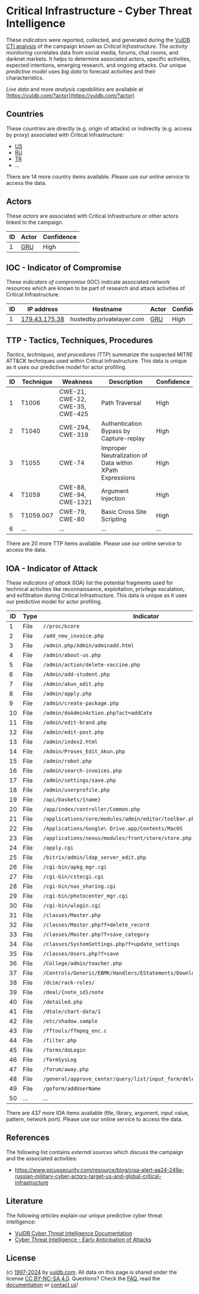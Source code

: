 # Critical Infrastructure - Cyber Threat Intelligence

These _indicators_ were reported, collected, and generated during the [VulDB CTI analysis](https://vuldb.com/?kb.cti) of the campaign known as _Critical Infrastructure_. The _activity monitoring_ correlates data from social media, forums, chat rooms, and darknet markets. It helps to determine associated actors, specific activities, expected intentions, emerging research, and ongoing attacks. Our unique _predictive model_ uses _big data_ to forecast activities and their characteristics.

_Live data_ and more _analysis capabilities_ are available at [https://vuldb.com/?actor](https://vuldb.com/?actor)

## Countries

These _countries_ are directly (e.g. origin of attacks) or indirectly (e.g. access by proxy) associated with Critical Infrastructure:

* [US](https://vuldb.com/?country.us)
* [RU](https://vuldb.com/?country.ru)
* [TR](https://vuldb.com/?country.tr)
* ...

There are 14 more country items available. Please use our online service to access the data.

## Actors

These _actors_ are associated with Critical Infrastructure or other actors linked to the campaign.

ID | Actor | Confidence
-- | ----- | ----------
1 | [GRU](https://vuldb.com/?actor.gru) | High

## IOC - Indicator of Compromise

These _indicators of compromise_ (IOC) indicate associated network resources which are known to be part of research and attack activities of Critical Infrastructure.

ID | IP address | Hostname | Actor | Confidence
-- | ---------- | -------- | ----- | ----------
1 | [179.43.175.38](https://vuldb.com/?ip.179.43.175.38) | hostedby.privatelayer.com | [GRU](https://vuldb.com/?actor.gru) | High

## TTP - Tactics, Techniques, Procedures

_Tactics, techniques, and procedures_ (TTP) summarize the suspected MITRE ATT&CK techniques used within Critical Infrastructure. This data is unique as it uses our predictive model for actor profiling.

ID | Technique | Weakness | Description | Confidence
-- | --------- | -------- | ----------- | ----------
1 | T1006 | CWE-21, CWE-22, CWE-35, CWE-425 | Path Traversal | High
2 | T1040 | CWE-294, CWE-319 | Authentication Bypass by Capture-replay | High
3 | T1055 | CWE-74 | Improper Neutralization of Data within XPath Expressions | High
4 | T1059 | CWE-88, CWE-94, CWE-1321 | Argument Injection | High
5 | T1059.007 | CWE-79, CWE-80 | Basic Cross Site Scripting | High
6 | ... | ... | ... | ...

There are 20 more TTP items available. Please use our online service to access the data.

## IOA - Indicator of Attack

These _indicators of attack_ (IOA) list the potential fragments used for technical activities like reconnaissance, exploitation, privilege escalation, and exfiltration during Critical Infrastructure. This data is unique as it uses our predictive model for actor profiling.

ID | Type | Indicator | Confidence
-- | ---- | --------- | ----------
1 | File | `//proc/kcore` | Medium
2 | File | `/add_new_invoice.php` | High
3 | File | `/admin.php/Admin/adminadd.html` | High
4 | File | `/admin/about-us.php` | High
5 | File | `/admin/action/delete-vaccine.php` | High
6 | File | `/Admin/add-student.php` | High
7 | File | `/Admin/akun_edit.php` | High
8 | File | `/admin/apply.php` | High
9 | File | `/admin/create-package.php` | High
10 | File | `/admin/doAdminAction.php?act=addCate` | High
11 | File | `/admin/edit-brand.php` | High
12 | File | `/admin/edit-post.php` | High
13 | File | `/admin/index2.html` | High
14 | File | `/Admin/Proses_Edit_Akun.php` | High
15 | File | `/admin/robot.php` | High
16 | File | `/admin/search-invoices.php` | High
17 | File | `/admin/settings/save.php` | High
18 | File | `/admin/userprofile.php` | High
19 | File | `/api/baskets/{name}` | High
20 | File | `/app/index/controller/Common.php` | High
21 | File | `/applications/core/modules/admin/editor/toolbar.php` | High
22 | File | `/Applications/Google\ Drive.app/Contents/MacOS` | High
23 | File | `/applications/nexus/modules/front/store/store.php` | High
24 | File | `/apply.cgi` | Medium
25 | File | `/bitrix/admin/ldap_server_edit.php` | High
26 | File | `/cgi-bin/apkg_mgr.cgi` | High
27 | File | `/cgi-bin/cstecgi.cgi` | High
28 | File | `/cgi-bin/nas_sharing.cgi` | High
29 | File | `/cgi-bin/photocenter_mgr.cgi` | High
30 | File | `/cgi-bin/wlogin.cgi` | High
31 | File | `/classes/Master.php` | High
32 | File | `/classes/Master.php?f=delete_record` | High
33 | File | `/classes/Master.php?f=save_category` | High
34 | File | `/classes/SystemSettings.php?f=update_settings` | High
35 | File | `/classes/Users.php?f=save` | High
36 | File | `/College/admin/teacher.php` | High
37 | File | `/Controls/Generic/EBMK/Handlers/EStatements/DownloadEStatement.ashx` | High
38 | File | `/dcim/rack-roles/` | High
39 | File | `/deal/{note_id}/note` | High
40 | File | `/detailed.php` | High
41 | File | `/dtale/chart-data/1` | High
42 | File | `/etc/shadow.sample` | High
43 | File | `/fftools/ffmpeg_enc.c` | High
44 | File | `/filter.php` | Medium
45 | File | `/forms/doLogin` | High
46 | File | `/formSysLog` | Medium
47 | File | `/forum/away.php` | High
48 | File | `/general/approve_center/query/list/input_form/delete_data_attach.php` | High
49 | File | `/goform/addUserName` | High
50 | ... | ... | ...

There are 437 more IOA items available (file, library, argument, input value, pattern, network port). Please use our online service to access the data.

## References

The following list contains _external sources_ which discuss the campaign and the associated activities:

* https://www.picussecurity.com/resource/blog/cisa-alert-aa24-249a-russian-military-cyber-actors-target-us-and-global-critical-infrastructure

## Literature

The following _articles_ explain our unique predictive cyber threat intelligence:

* [VulDB Cyber Threat Intelligence Documentation](https://vuldb.com/?kb.cti)
* [Cyber Threat Intelligence - Early Anticipation of Attacks](https://www.scip.ch/en/?labs.20201022)

## License

(c) [1997-2024](https://vuldb.com/?kb.changelog) by [vuldb.com](https://vuldb.com/?kb.about). All data on this page is shared under the license [CC BY-NC-SA 4.0](https://creativecommons.org/licenses/by-nc-sa/4.0/). Questions? Check the [FAQ](https://vuldb.com/?kb.faq), read the [documentation](https://vuldb.com/?kb) or [contact us](https://vuldb.com/?contact)!
